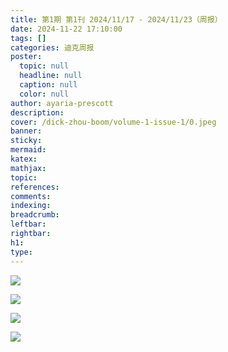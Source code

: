 ```yaml
---
title: 第1期 第1刊 2024/11/17 - 2024/11/23（周报）
date: 2024-11-22 17:10:00
tags: []
categories: 迪克周报
poster:
  topic: null
  headline: null
  caption: null
  color: null
author: ayaria-prescott
description:
cover: /dick-zhou-boom/volume-1-issue-1/0.jpeg
banner:
sticky:
mermaid:
katex:
mathjax:
topic:
references:
comments:
indexing:
breadcrumb:
leftbar:
rightbar:
h1:
type:
---
```


![](1.jpeg)

![](2.jpeg)

![](3.jpeg)

![](4.jpeg)